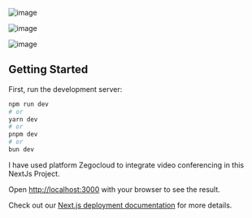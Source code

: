 ![image](https://github.com/user-attachments/assets/a2a55d3e-b984-4437-a577-fbb852bb56c1)

![image](https://github.com/user-attachments/assets/6cbde5ea-7ec2-4096-af47-ef54b5d5d798)

![image](https://github.com/user-attachments/assets/9a44a629-f42a-450a-98ba-98587e429845)


## Getting Started

First, run the development server:

```bash
npm run dev
# or
yarn dev
# or
pnpm dev
# or
bun dev
```

I have used platform Zegocloud to integrate video conferencing in this NextJs Project.

Open [http://localhost:3000](http://localhost:3000) with your browser to see the result.

Check out our [Next.js deployment documentation](https://nextjs.org/docs/app/building-your-application/deploying) for more details.
